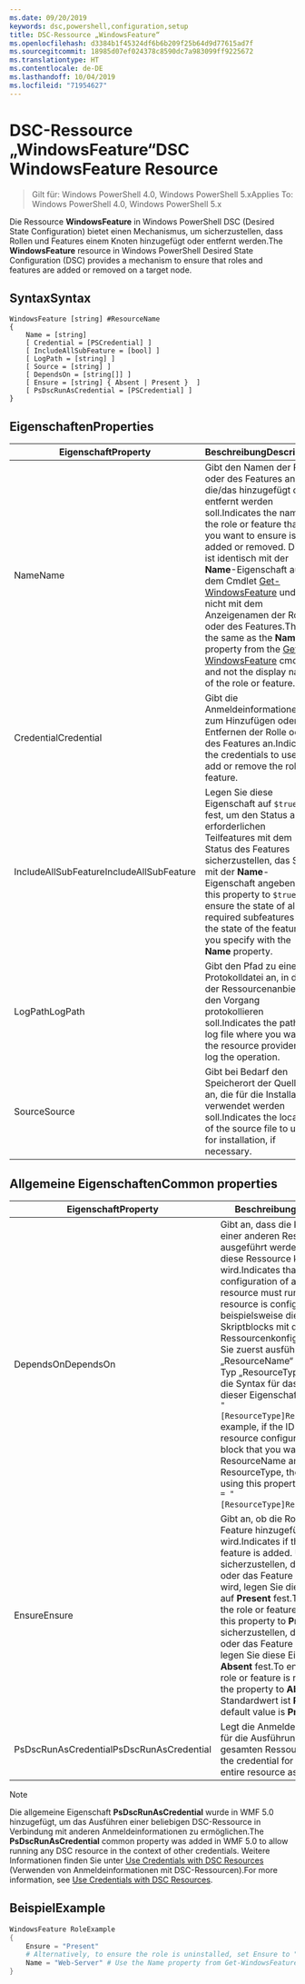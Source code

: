 ```yaml
---
ms.date: 09/20/2019
keywords: dsc,powershell,configuration,setup
title: DSC-Ressource „WindowsFeature“
ms.openlocfilehash: d3384b1f45324df6b6b209f25b64d9d77615ad7f
ms.sourcegitcommit: 18985d07ef024378c8590dc7a983099ff9225672
ms.translationtype: HT
ms.contentlocale: de-DE
ms.lasthandoff: 10/04/2019
ms.locfileid: "71954627"
---
```

# <a name="dsc-windowsfeature-resource"></a><span data-ttu-id="0e251-103">DSC-Ressource „WindowsFeature“</span><span class="sxs-lookup"><span data-stu-id="0e251-103">DSC WindowsFeature Resource</span></span>

> <span data-ttu-id="0e251-104">Gilt für: Windows PowerShell 4.0, Windows PowerShell 5.x</span><span class="sxs-lookup"><span data-stu-id="0e251-104">Applies To: Windows PowerShell 4.0, Windows PowerShell 5.x</span></span>

<span data-ttu-id="0e251-105">Die Ressource **WindowsFeature** in Windows PowerShell DSC (Desired State Configuration) bietet einen Mechanismus, um sicherzustellen, dass Rollen und Features einem Knoten hinzugefügt oder entfernt werden.</span><span class="sxs-lookup"><span data-stu-id="0e251-105">The **WindowsFeature** resource in Windows PowerShell Desired State Configuration (DSC) provides a mechanism to ensure that roles and features are added or removed on a target node.</span></span>

## <a name="syntax"></a><span data-ttu-id="0e251-106">Syntax</span><span class="sxs-lookup"><span data-stu-id="0e251-106">Syntax</span></span>

```Syntax
WindowsFeature [string] #ResourceName
{
    Name = [string]
    [ Credential = [PSCredential] ]
    [ IncludeAllSubFeature = [bool] ]
    [ LogPath = [string] ]
    [ Source = [string] ]
    [ DependsOn = [string[]] ]
    [ Ensure = [string] { Absent | Present }  ]
    [ PsDscRunAsCredential = [PSCredential] ]
}
```

## <a name="properties"></a><span data-ttu-id="0e251-107">Eigenschaften</span><span class="sxs-lookup"><span data-stu-id="0e251-107">Properties</span></span>

|<span data-ttu-id="0e251-108">Eigenschaft</span><span class="sxs-lookup"><span data-stu-id="0e251-108">Property</span></span> |<span data-ttu-id="0e251-109">Beschreibung</span><span class="sxs-lookup"><span data-stu-id="0e251-109">Description</span></span> |
|---|---|
|<span data-ttu-id="0e251-110">Name</span><span class="sxs-lookup"><span data-stu-id="0e251-110">Name</span></span> |<span data-ttu-id="0e251-111">Gibt den Namen der Rolle oder des Features an, die/das hinzugefügt oder entfernt werden soll.</span><span class="sxs-lookup"><span data-stu-id="0e251-111">Indicates the name of the role or feature that you want to ensure is added or removed.</span></span> <span data-ttu-id="0e251-112">Dies ist identisch mit der **Name**-Eigenschaft aus dem Cmdlet [Get-WindowsFeature](/powershell/module/servermanager/Get-WindowsFeature) und nicht mit dem Anzeigenamen der Rolle oder des Features.</span><span class="sxs-lookup"><span data-stu-id="0e251-112">This is the same as the **Name** property from the [Get-WindowsFeature](/powershell/module/servermanager/Get-WindowsFeature) cmdlet, and not the display name of the role or feature.</span></span> |
|<span data-ttu-id="0e251-113">Credential</span><span class="sxs-lookup"><span data-stu-id="0e251-113">Credential</span></span> |<span data-ttu-id="0e251-114">Gibt die Anmeldeinformationen zum Hinzufügen oder Entfernen der Rolle oder des Features an.</span><span class="sxs-lookup"><span data-stu-id="0e251-114">Indicates the credentials to use to add or remove the role or feature.</span></span> |
|<span data-ttu-id="0e251-115">IncludeAllSubFeature</span><span class="sxs-lookup"><span data-stu-id="0e251-115">IncludeAllSubFeature</span></span> |<span data-ttu-id="0e251-116">Legen Sie diese Eigenschaft auf `$true` fest, um den Status aller erforderlichen Teilfeatures mit dem Status des Features sicherzustellen, das Sie mit der **Name**-Eigenschaft angeben.</span><span class="sxs-lookup"><span data-stu-id="0e251-116">Set this property to `$true` to ensure the state of all required subfeatures with the state of the feature you specify with the **Name** property.</span></span> |
|<span data-ttu-id="0e251-117">LogPath</span><span class="sxs-lookup"><span data-stu-id="0e251-117">LogPath</span></span> |<span data-ttu-id="0e251-118">Gibt den Pfad zu einer Protokolldatei an, in der der Ressourcenanbieter den Vorgang protokollieren soll.</span><span class="sxs-lookup"><span data-stu-id="0e251-118">Indicates the path to a log file where you want the resource provider to log the operation.</span></span> |
|<span data-ttu-id="0e251-119">Source</span><span class="sxs-lookup"><span data-stu-id="0e251-119">Source</span></span> |<span data-ttu-id="0e251-120">Gibt bei Bedarf den Speicherort der Quelldatei an, die für die Installation verwendet werden soll.</span><span class="sxs-lookup"><span data-stu-id="0e251-120">Indicates the location of the source file to use for installation, if necessary.</span></span> |

## <a name="common-properties"></a><span data-ttu-id="0e251-121">Allgemeine Eigenschaften</span><span class="sxs-lookup"><span data-stu-id="0e251-121">Common properties</span></span>

|<span data-ttu-id="0e251-122">Eigenschaft</span><span class="sxs-lookup"><span data-stu-id="0e251-122">Property</span></span> |<span data-ttu-id="0e251-123">Beschreibung</span><span class="sxs-lookup"><span data-stu-id="0e251-123">Description</span></span> |
|---|---|
|<span data-ttu-id="0e251-124">DependsOn</span><span class="sxs-lookup"><span data-stu-id="0e251-124">DependsOn</span></span> |<span data-ttu-id="0e251-125">Gibt an, dass die Konfiguration einer anderen Ressource ausgeführt werden muss, bevor diese Ressource konfiguriert wird.</span><span class="sxs-lookup"><span data-stu-id="0e251-125">Indicates that the configuration of another resource must run before this resource is configured.</span></span> <span data-ttu-id="0e251-126">Wenn beispielsweise die ID des Skriptblocks mit der Ressourcenkonfiguration, den Sie zuerst ausführen möchten, „ResourceName“ und dessen Typ „ResourceType“ ist, lautet die Syntax für das Verwenden dieser Eigenschaft `DependsOn = "[ResourceType]ResourceName"`.</span><span class="sxs-lookup"><span data-stu-id="0e251-126">For example, if the ID of the resource configuration script block that you want to run first is ResourceName and its type is ResourceType, the syntax for using this property is `DependsOn = "[ResourceType]ResourceName"`.</span></span> |
|<span data-ttu-id="0e251-127">Ensure</span><span class="sxs-lookup"><span data-stu-id="0e251-127">Ensure</span></span> |<span data-ttu-id="0e251-128">Gibt an, ob die Rolle oder das Feature hinzugefügt wird.</span><span class="sxs-lookup"><span data-stu-id="0e251-128">Indicates if the role or feature is added.</span></span> <span data-ttu-id="0e251-129">Um sicherzustellen, dass die Rolle oder das Feature hinzugefügt wird, legen Sie diese Eigenschaft auf **Present** fest.</span><span class="sxs-lookup"><span data-stu-id="0e251-129">To ensure that the role or feature is added, set this property to **Present**.</span></span> <span data-ttu-id="0e251-130">Um sicherzustellen, dass die Rolle oder das Feature entfernt wird, legen Sie diese Eigenschaft auf **Absent** fest.</span><span class="sxs-lookup"><span data-stu-id="0e251-130">To ensure that the role or feature is removed, set the property to **Absent**.</span></span> <span data-ttu-id="0e251-131">Der Standardwert ist **Present**.</span><span class="sxs-lookup"><span data-stu-id="0e251-131">The default value is **Present**.</span></span> |
|<span data-ttu-id="0e251-132">PsDscRunAsCredential</span><span class="sxs-lookup"><span data-stu-id="0e251-132">PsDscRunAsCredential</span></span> |<span data-ttu-id="0e251-133">Legt die Anmeldeinformationen für die Ausführung der gesamten Ressource fest.</span><span class="sxs-lookup"><span data-stu-id="0e251-133">Sets the credential for running the entire resource as.</span></span> |

> [!NOTE]
> <span data-ttu-id="0e251-134">Die allgemeine Eigenschaft **PsDscRunAsCredential** wurde in WMF 5.0 hinzugefügt, um das Ausführen einer beliebigen DSC-Ressource in Verbindung mit anderen Anmeldeinformationen zu ermöglichen.</span><span class="sxs-lookup"><span data-stu-id="0e251-134">The **PsDscRunAsCredential** common property was added in WMF 5.0 to allow running any DSC resource in the context of other credentials.</span></span> <span data-ttu-id="0e251-135">Weitere Informationen finden Sie unter [Use Credentials with DSC Resources](../../../configurations/runasuser.md) (Verwenden von Anmeldeinformationen mit DSC-Ressourcen).</span><span class="sxs-lookup"><span data-stu-id="0e251-135">For more information, see [Use Credentials with DSC Resources](../../../configurations/runasuser.md).</span></span>

## <a name="example"></a><span data-ttu-id="0e251-136">Beispiel</span><span class="sxs-lookup"><span data-stu-id="0e251-136">Example</span></span>

```powershell
WindowsFeature RoleExample
{
    Ensure = "Present"
    # Alternatively, to ensure the role is uninstalled, set Ensure to "Absent"
    Name = "Web-Server" # Use the Name property from Get-WindowsFeature
}
```